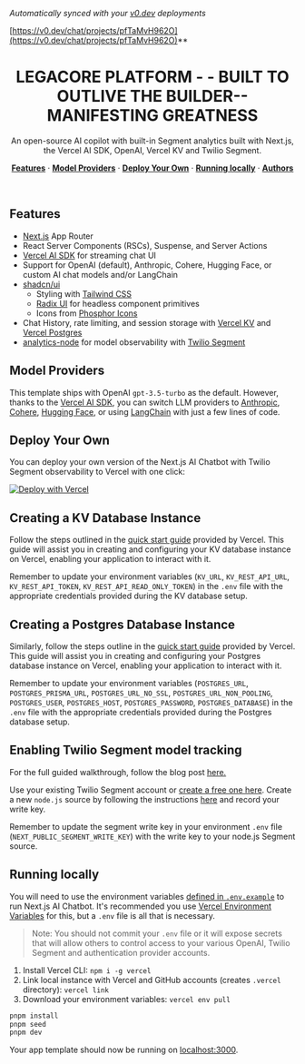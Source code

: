 *Automatically synced with your [v0.dev](https://v0.dev) deployments*

[https://v0.dev/chat/projects/pfTaMvH962O](https://v0.dev/chat/projects/pfTaMvH962O)**

  <h1 align="center">LEGACORE PLATFORM - - BUILT TO OUTLIVE THE BUILDER-- MANIFESTING GREATNESS</h1>

<p align="center">
An open-source AI copilot with built-in Segment analytics built with Next.js, the Vercel AI SDK, OpenAI, Vercel KV and Twilio Segment.
</p>

<p align="center">
  <a href="#features"><strong>Features</strong></a> ·
  <a href="#model-providers"><strong>Model Providers</strong></a> ·
  <a href="#deploy-your-own"><strong>Deploy Your Own</strong></a> ·
  <a href="#running-locally"><strong>Running locally</strong></a> ·
  <a href="#authors"><strong>Authors</strong></a>
</p>
<br/>

## Features

- [Next.js](https://nextjs.org) App Router
- React Server Components (RSCs), Suspense, and Server Actions
- [Vercel AI SDK](https://sdk.vercel.ai/docs) for streaming chat UI
- Support for OpenAI (default), Anthropic, Cohere, Hugging Face, or custom AI chat models and/or LangChain
- [shadcn/ui](https://ui.shadcn.com)
  - Styling with [Tailwind CSS](https://tailwindcss.com)
  - [Radix UI](https://radix-ui.com) for headless component primitives
  - Icons from [Phosphor Icons](https://phosphoricons.com)
- Chat History, rate limiting, and session storage with [Vercel KV](https://vercel.com/storage/kv) and [Vercel Postgres](https://vercel.com/docs/storage/vercel-postgres)
- [analytics-node](https://github.com/segmentio/analytics-node) for model observability with [Twilio Segment](https://segment.com/)

## Model Providers
This template ships with OpenAI `gpt-3.5-turbo` as the default. However, thanks to the [Vercel AI SDK](https://sdk.vercel.ai/docs), you can switch LLM providers to [Anthropic](https://anthropic.com), [Cohere](https://cohere.com/), [Hugging Face](https://huggingface.co), or using [LangChain](https://js.langchain.com) with just a few lines of code.

## Deploy Your Own

You can deploy your own version of the Next.js AI Chatbot with Twilio Segment observability to Vercel with one click:

[![Deploy with Vercel](https://vercel.com/button)](https://vercel.com/new/clone?demo-description=An%20open-source%20AI%20copilot%20with%20built-in%20segment%20analytics%20using%20Next.js%2C%20Vercel%20AI%20SDK%2C%20OpenAI%2C%20Vercel%20KV%2C%20and%20Twilio%20Segment.&demo-image=%2F%2Fimages.ctfassets.net%2Fe5382hct74si%2F3G6fZxcnGHJpy6Stqx6re2%2Ffa117d2cf123dc6cf50483dc896290fe%2Frepo_img.png&demo-title=Next.js%20AI%20Chatbot%20with%20Twilio%20Segment%20Analytics&demo-url=https%3A%2F%2Fsegment-ai-copilot.vercel.app&env=OPENAI_API_KEY%2CNEXT_PUBLIC_SEGMENT_WRITE_KEY%2CAUTH_SECRET%2CKV_URL%2CKV_REST_API_URL%2CKV_REST_API_TOKEN%2CKV_REST_API_READ_ONLY_TOKEN%2CPOSTGRES_DATABASE%2CPOSTGRES_HOST%2CPOSTGRES_PASSWORD%2CPOSTGRES_PRISMA_URL%2CPOSTGRES_URL%2CPOSTGRES_URL_NON_POOLING%2CPOSTGRES_URL_NO_SSL%2CPOSTGRES_USER&envDescription=Learn%20how%20to%20configure%20the%20environment%20variables&envLink=https%3A%2F%2Fgithub.com%2Fvaithschmitz%2Fsegment-ai-copilot%3Ftab%3Dreadme-ov-file%23creating-a-kv-database-instance&repository-name=nextjs-ai-chatbot-with-twilio-segment&repository-url=https%3A%2F%2Fgithub.com%2Fvaithschmitz%2Fsegment-ai-copilot)

## Creating a KV Database Instance

Follow the steps outlined in the [quick start guide](https://vercel.com/docs/storage/vercel-kv/quickstart#create-a-kv-database) provided by Vercel. This guide will assist you in creating and configuring your KV database instance on Vercel, enabling your application to interact with it.

Remember to update your environment variables (`KV_URL`, `KV_REST_API_URL`, `KV_REST_API_TOKEN`, `KV_REST_API_READ_ONLY_TOKEN`) in the `.env` file with the appropriate credentials provided during the KV database setup.

## Creating a Postgres Database Instance

Similarly, follow the steps outline in the [quick start guide](https://vercel.com/docs/storage/vercel-postgres/quickstart) provided by Vercel. This guide will assist you in creating and configuring your Postgres database instance on Vercel, enabling your application to interact with it.

Remember to update your environment variables (`POSTGRES_URL`, `POSTGRES_PRISMA_URL`, `POSTGRES_URL_NO_SSL`, `POSTGRES_URL_NON_POOLING`, `POSTGRES_USER`, `POSTGRES_HOST`, `POSTGRES_PASSWORD`, `POSTGRES_DATABASE`) in the `.env` file with the appropriate credentials provided during the Postgres database setup.

## Enabling Twilio Segment model tracking

For the full guided walkthrough, follow the blog post [here.](https://segment.com/blog/instrumenting-user-insights-for-your-ai-copilot)

Use your existing Twilio Segment account or [create a free one here](https://segment.com/signup/). Create a new `node.js` source by following the instructions [here](https://segment.com/docs/connections/sources/) and record your write key.

Remember to update the segment write key in your environment `.env` file (`NEXT_PUBLIC_SEGMENT_WRITE_KEY`) with the write key to your node.js Segment source. 


## Running locally

You will need to use the environment variables [defined in `.env.example`](.env.example) to run Next.js AI Chatbot. It's recommended you use [Vercel Environment Variables](https://vercel.com/docs/projects/environment-variables) for this, but a `.env` file is all that is necessary.

> Note: You should not commit your `.env` file or it will expose secrets that will allow others to control access to your various OpenAI, Twilio Segment and authentication provider accounts.

1. Install Vercel CLI: `npm i -g vercel`
2. Link local instance with Vercel and GitHub accounts (creates `.vercel` directory): `vercel link`
3. Download your environment variables: `vercel env pull`

```bash
pnpm install
pnpm seed
pnpm dev
```

Your app template should now be running on [localhost:3000](http://localhost:3000/).

